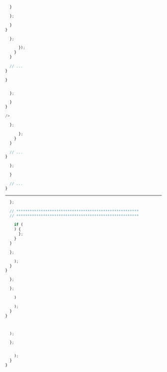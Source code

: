 ---
---



>












```js

  }

  };

  }
}
```






```js
  };

      });
    }
  }
  
  // ...
}
```

>






```js
}
```




```js

  };

  }
}
```


```js
/>
```



>



```js
  };

      };
    }
  }

  // ...
}
```


>



```js
  };

  }

  // ...
}
```



-----









```js
  };

  // *******************************************************
  // *******************************************************

    if (
    ) {
      };
    }
  }

  };

    );
  }
}
```


```js
  };

  };

    )

    );
  }
}
```


```js


  );

  };


    );
  }
}
```






